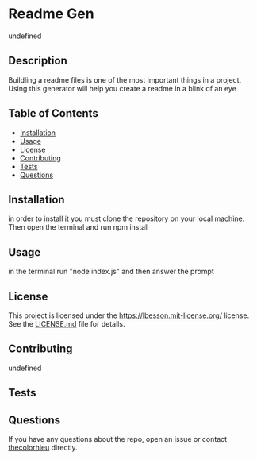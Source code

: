 # Readme Gen
  undefined

## Description

Buildling a readme files is one of the most important things in a project. Using this generator will help you create a readme in a blink of an eye

## Table of Contents

- [Installation](#installation)
- [Usage](#usage)
- [License](#license)
- [Contributing](#contributing)
- [Tests](#tests)
- [Questions](#questions)

## Installation

in order to install it you must clone the repository on your local machine. Then open the terminal and run npm install 

## Usage

in the terminal run "node index.js" and then answer the prompt 

## License

This project is licensed under the https://lbesson.mit-license.org/ license. See the [LICENSE.md](LICENSE.md) file for details.

 


## Contributing

undefined

## Tests



## Questions

If you have any questions about the repo, open an issue or contact [thecolorhieu](https://github.com/thecolorhieu) directly.